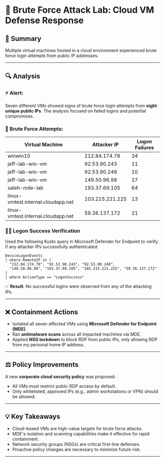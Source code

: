 # 🔐 Brute Force Attack Lab: Cloud VM Defense Response

## 📅 Summary

Multiple virtual machines hosted in a cloud environment experienced brute force login attempts from public IP addresses. 

---

## 🔍 Analysis

### ⚡ Alert:

Seven different VMs showed signs of brute force login attempts from **eight unique public IPs**. The analysis focused on failed logins and potential compromises.

### 🧪 Brute Force Attempts:

| Virtual Machine                    | Attacker IP     | Logon Failures |
| ---------------------------------- | --------------- | -------------- |
| winwin10                           | 212.84.174.78   | 34             |
| jeff-lab-win-vm                    | 92.53.90.243    | 11             |
| jeff-lab-win-vm                    | 92.53.90.248    | 10             |
| jeff-lab-win-vm                    | 149.50.96.98    | 27             |
| saleh-mde-lab                      | 193.37.69.105   | 64             |
| linux-vmtest.internal.cloudapp.net | 103.215.221.225 | 13             |
| linux-vmtest.internal.cloudapp.net | 59.36.137.172   | 21             |

### 🕵️‍♂️ Logon Success Verification

Used the following Kusto query in Microsoft Defender for Endpoint to verify if any attacker IPs successfully authenticated:

```kusto
DeviceLogonEvents
| where RemoteIP in (
  "212.84.174.78", "92.53.90.243", "92.53.90.248",
  "149.50.96.98", "193.37.69.105", "103.215.221.225", "59.36.137.172"
)
| where ActionType == "LogonSuccess"
```

✅ **Result**: No successful logins were observed from any of the attacking IPs.

---

## ❌ Containment Actions

* Isolated all seven affected VMs using **Microsoft Defender for Endpoint (MDE)**.
* Ran **antimalware scans** across all impacted machines via MDE.
* Applied **NSG lockdown** to block RDP from public IPs, only allowing RDP from my personal home IP address.

---

## ⚖️ Policy Improvements

A new **corporate cloud security policy** was proposed:

* All VMs must restrict public RDP access by default.
* Only whitelisted, approved IPs (e.g., admin workstations or VPN) should be allowed.

---

## 💡 Key Takeaways

* Cloud-based VMs are high-value targets for brute force attacks.
* MDE's isolation and scanning capabilities make it effective for rapid containment.
* Network security groups (NSGs) are critical first-line defenses.
* Proactive policy changes are necessary to minimize future risk.

---

